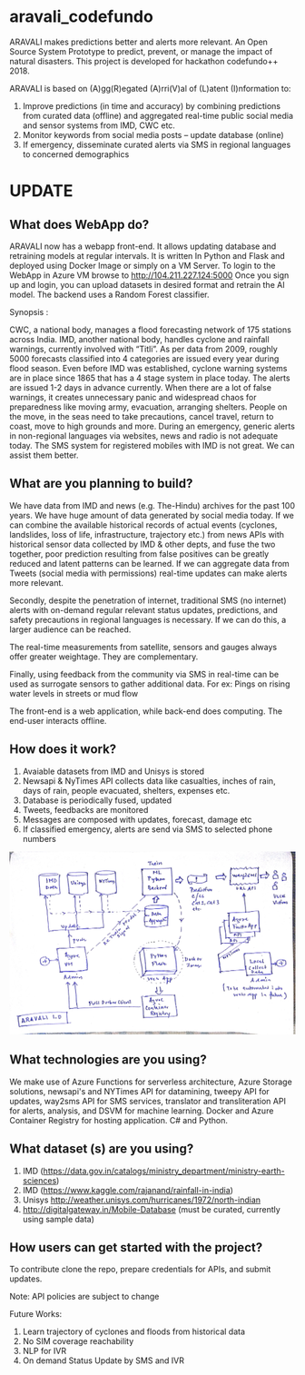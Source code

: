 # aravali_codefundo
ARAVALI makes predictions better and alerts more relevant. An Open Source System Prototype to predict, prevent, or manage the impact of natural disasters. This project is developed for hackathon codefundo++ 2018.

ARAVALI is based on (A)gg(R)egated (A)rri(V)al of (L)atent (I)nformation to:
1. Improve predictions (in time and accuracy) by combining predictions from curated data (offline) and aggregated real-time public social media and sensor systems from IMD, CWC etc. 
2. Monitor keywords from social media posts – update database (online)
3. If emergency, disseminate curated alerts via SMS in regional languages to concerned demographics

# UPDATE

## What does WebApp do?
ARAVALI now has a webapp front-end. It allows updating database and retraining models at regular intervals. It is written In Python and Flask and deployed using Docker Image or simply on a VM Server. To login to the WebApp in Azure VM browse to http://104.211.227.124:5000 Once you sign up and login, you can upload datasets in desired format and retrain the AI model. The backend uses a Random Forest classifier.


Synopsis :

CWC, a national body, manages a flood forecasting network of 175 stations across India. IMD, another national body, handles cyclone and rainfall warnings, currently involved with “Titli”. As per data from 2009, roughly 5000 forecasts classified into 4 categories are issued every year during flood season. Even before IMD was established, cyclone warning systems are in place since 1865 that has a 4 stage system in place today. The alerts are issued 1-2 days in advance currently. When there are a lot of false warnings, it creates unnecessary panic and widespread chaos for preparedness like moving army, evacuation, arranging shelters. People on the move, in the seas need to take precautions, cancel travel, return to coast, move to high grounds and more. During an emergency, generic alerts in non-regional languages via websites, news and radio is not adequate today. The SMS system for registered mobiles with IMD is not great. We can assist them better.

## What are you planning to build?
We have data from IMD and news (e.g. The-Hindu) archives for the past 100 years. We have huge amount of data generated by social media today. If we can combine the available historical records of actual events (cyclones, landslides, loss of life, infrastructure, trajectory etc.) from news APIs with historical sensor data collected by IMD & other depts, and fuse the two together, poor prediction resulting from false positives can be greatly reduced and latent patterns can be learned. If we can aggregate data from Tweets (social media with permissions) real-time updates can make alerts more relevant.

Secondly, despite the penetration of internet, traditional SMS (no internet) alerts with on-demand regular relevant status updates, predictions, and safety precautions in regional languages is necessary. If we can do this, a larger audience can be reached.

The real-time measurements from satellite, sensors and gauges always offer greater weightage. They are complementary.

Finally, using feedback from the community via SMS in real-time can be used as surrogate sensors to gather additional data. For ex: Pings on rising water levels in streets or mud flow 

The front-end is a web application, while back-end does computing. The end-user interacts offline.


## How does it work?
1. Avaiable datasets from IMD and Unisys is stored
2. Newsapi & NyTimes API collects data like casualties, inches of rain, days of rain, people evacuated, shelters, expenses etc.
3. Database is periodically fused, updated
4. Tweets, feedbacks are monitored 
5. Messages are composed with updates, forecast, damage etc
6. If classified emergency, alerts are send via SMS to selected phone numbers

![Architecture](https://github.com/avijitashe/aravali_codefundo/blob/master/ARAVALI_Current%20Architecture.jpg)

## What technologies are you using?
We make use of Azure Functions for serverless architecture, Azure Storage solutions, newsapi's and NYTimes API for datamining, tweepy API for updates, way2sms API for SMS services, translator and transliteration API for alerts, analysis, and DSVM for machine learning. Docker and Azure Container Registry for hosting application. C# and Python. 

## What dataset (s) are you using?
1. IMD (https://data.gov.in/catalogs/ministry_department/ministry-earth-sciences)
2. IMD (https://www.kaggle.com/rajanand/rainfall-in-india)
3. Unisys http://weather.unisys.com/hurricanes/1972/north-indian
4. http://digitalgateway.in/Mobile-Database (must be curated, currently using sample data)

## How users can get started with the project?
To contribute clone the repo, prepare credentials for APIs, and submit updates. 

Note: API policies are subject to change

Future Works: 
1. Learn trajectory of cyclones and floods from historical data
2. No SIM coverage reachability
3. NLP for IVR 
4. On demand Status Update by SMS and IVR

